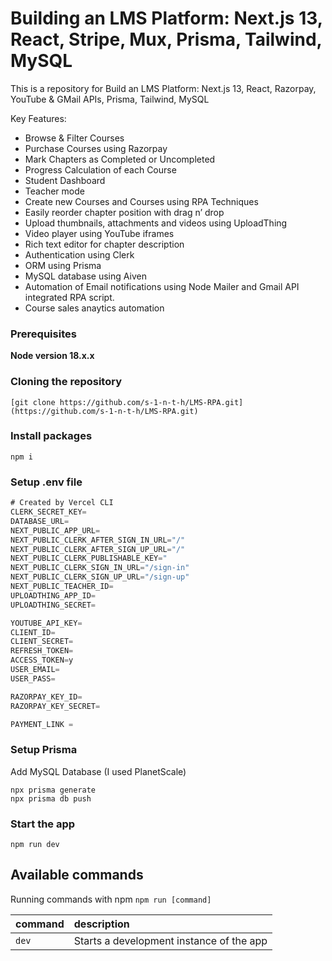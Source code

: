 # Building an LMS Platform: Next.js 13, React, Stripe, Mux, Prisma, Tailwind, MySQL

This is a repository for Build an LMS Platform: Next.js 13, React, Razorpay, YouTube & GMail APIs, Prisma, Tailwind, MySQL

Key Features:

- Browse & Filter Courses
- Purchase Courses using Razorpay
- Mark Chapters as Completed or Uncompleted
- Progress Calculation of each Course
- Student Dashboard 
- Teacher mode
- Create new Courses and Courses using RPA Techniques
- Easily reorder chapter position with drag n’ drop
- Upload thumbnails, attachments and videos using UploadThing
- Video player using YouTube iframes
- Rich text editor for chapter description
- Authentication using Clerk
- ORM using Prisma
- MySQL database using Aiven
- Automation of Email notifications using Node Mailer and Gmail API integrated RPA script.
- Course sales anaytics automation

### Prerequisites

**Node version 18.x.x**

### Cloning the repository

```shell
[git clone https://github.com/s-1-n-t-h/LMS-RPA.git](https://github.com/s-1-n-t-h/LMS-RPA.git)
```

### Install packages

```shell
npm i
```

### Setup .env file

```js
# Created by Vercel CLI
CLERK_SECRET_KEY=
DATABASE_URL= 
NEXT_PUBLIC_APP_URL=
NEXT_PUBLIC_CLERK_AFTER_SIGN_IN_URL="/"
NEXT_PUBLIC_CLERK_AFTER_SIGN_UP_URL="/"
NEXT_PUBLIC_CLERK_PUBLISHABLE_KEY="
NEXT_PUBLIC_CLERK_SIGN_IN_URL="/sign-in"
NEXT_PUBLIC_CLERK_SIGN_UP_URL="/sign-up"
NEXT_PUBLIC_TEACHER_ID=
UPLOADTHING_APP_ID=
UPLOADTHING_SECRET=

YOUTUBE_API_KEY=
CLIENT_ID=
CLIENT_SECRET=
REFRESH_TOKEN=
ACCESS_TOKEN=y
USER_EMAIL=
USER_PASS=

RAZORPAY_KEY_ID=
RAZORPAY_KEY_SECRET=

PAYMENT_LINK = 
```

### Setup Prisma

Add MySQL Database (I used PlanetScale)

```shell
npx prisma generate
npx prisma db push

```

### Start the app

```shell
npm run dev
```

## Available commands

Running commands with npm `npm run [command]`

| command | description                              |
| :------ | :--------------------------------------- |
| `dev`   | Starts a development instance of the app |
